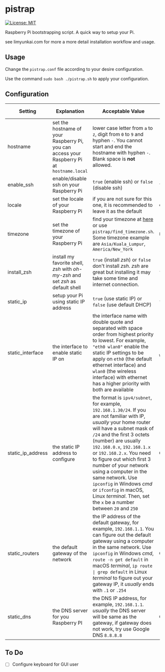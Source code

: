 # pistrap
[![License: MIT](https://img.shields.io/badge/License-MIT-yellow.svg)](https://github.com/limyunkai19/minimal-mistakes-jekyll/blob/master/LICENSE)


Raspberry Pi bootstrapping script. A quick way to setup your Pi.

see limyunkai.com for more a more detail installation workflow and usage.

## Usage
Change the `pistrap.conf` file according to your desire configuration.

Use the command `sudo bash ./pistrap.sh` to apply your configuration.

## Configuration

Setting    | Explanation | Acceptable Value | Default Value
-----------|-------------|------------------|--------------
hostname   | set the hostname of your Raspberry Pi, you can access your Raspberry Pi at `hostname.local` | lower case letter from `a` to `z`, digit from `0` to `9` and hyphen `-`. You cannot start and end the hostname with hyphen `-`. Blank space is **not** allowed.| `raspberrypi`
enable_ssh | enable/disable ssh on your Raspberry Pi | `true` (enable ssh) or `false` (disable ssh) | `true`
locale     | set the locale of your Raspberry Pi | if you are not sure for this one, it is recommended to leave it as the default | `en_US.UTF-8`
timezone   | set the timezone of your Raspberry Pi | find your timezone at [here](https://en.wikipedia.org/wiki/List_of_tz_database_time_zones) or use `pistrap/find_timezone.sh`. Some timezone example are `Asia/Kuala_Lumpur`, `America/New_York` | `Etc/UTC`
install_zsh| install my favorite shell, _zsh_ with _oh-my-zsh_ and set _zsh_ as default shell | `true` (install _zsh_) or `false` don't install _zsh_. _zsh_ are great but installing it may take some time and internet connection. | `false`
static_ip | setup your Pi using static IP address | `true` (use static IP) or `false` (use default DHCP) | `false`
static_interface | the interface to enable static IP on | the interface name with double quote and separated with space order from highest priority to lowest. For example, `"eth0 wlan0"` enable the static IP settings to be apply on `eth0` (the default ethernet interface) and `wlan0` (the wireless interface) with ethernet has a higher priority with both are available | `"eth0 wlan0"`
static_ip_address | the static IP address to configure | the format is `ipv4/subnet`, for example, `192.168.1.30/24`. If you are not familiar with IP, *usually* your home router will have a subnet mask of `/24` and the first 3 octets (number) are usually `192.168.0.x`, `192.168.1.x` or `192.168.2.x`. You need to figure out which first 3 number of your network using a computer in the same network. Use `ipconfig` in Windows *cmd* or `ifconfig` in macOS, Linux *terminal*. Then, set the `x` be a number between `20` and `250` | `0.0.0.0/24`
static_routers | the default gateway of the network | the IP address of the default gateway, for example, `192.168.1.1`. You can figure out the default gateway using a computer in the same network. Use `ipconfig` in Windows *cmd*, `route -n get default` in macOS *terminal*, <code>ip route &#124; grep default</code> in Linux *terminal* to figure out your gateway IP, it *usually* ends with `.1` or `.254` | `0.0.0.0`
static_dns | the DNS server for you Raspberry PI | the DNS IP address, for example, `192.168.1.1`. *usually* the DNS server will be same as the gateway, if gateway does not work, try use Google DNS `8.8.8.8` | `0.0.0.0`

## To Do
- [ ] Configure keyboard for GUI user
